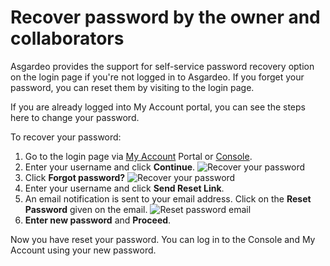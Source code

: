 # Recover password by the owner and collaborators

Asgardeo provides the support for self-service password recovery option on the login page if you're not logged in to Asgardeo. If you forget your password, you can reset them by visiting to the login page.

If you are already logged into My Account portal, you can see the steps <a :href="$withBase('/guides/organization/self-service/asgardeo-user/my-account/#change-password')">here</a> to change your password.

To recover your password:
1. Go to the login page via [My Account](https://myaccount.asgardeo.io/) Portal or [Console](https://console.asgardeo.io/login).
2. Enter your username and click **Continue**.
   <img :src="$withBase('/assets/img/guides/organization/self-service/asgardeo-user/reset-password-for-asgardeo-user.png')" alt="Recover your password">
3. Click **Forgot password?**
   <img :src="$withBase('/assets/img/guides/organization/self-service/asgardeo-user/reset-password-for-asgardeo-user-step2.png')" alt="Recover your password">
4. Enter your username and click **Send Reset Link**.
5. An email notification is sent to your email address. Click on the **Reset Password** given on the email.
   <img :src="$withBase('/assets/img/guides/organization/self-service/asgardeo-user/reset-password-email-asgardeo-user.png')" alt="Reset password email">
6. **Enter new password** and **Proceed**.

Now you have reset your password. You can log in to the Console and My Account using your new password.
